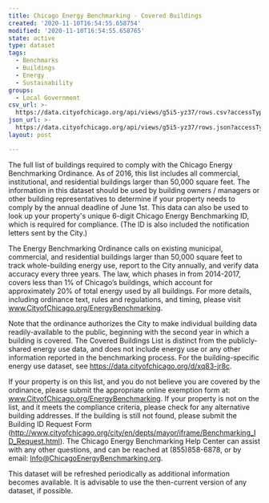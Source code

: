 ```yaml
---
title: Chicago Energy Benchmarking - Covered Buildings
created: '2020-11-10T16:54:55.658754'
modified: '2020-11-10T16:54:55.658765'
state: active
type: dataset
tags:
  - Benchmarks
  - Buildings
  - Energy
  - Sustainability
groups:
  - Local Government
csv_url: >-
  https://data.cityofchicago.org/api/views/g5i5-yz37/rows.csv?accessType=DOWNLOAD
json_url: >-
  https://data.cityofchicago.org/api/views/g5i5-yz37/rows.json?accessType=DOWNLOAD
layout: post

---
```

The full list of buildings required to comply with the Chicago Energy Benchmarking Ordinance. As of 2016, this list includes all commercial, institutional, and residential buildings larger than 50,000 square feet. The information in this dataset should be used by building owners / managers or other building representatives to determine if your property needs to comply by the annual deadline of June 1st. This data can also be used to look up your property's unique 6-digit Chicago Energy Benchmarking ID, which is required for compliance. (The ID is also included the notification letters sent by the City.)

The Energy Benchmarking Ordinance calls on existing municipal, commercial, and residential buildings larger than 50,000 square feet to track whole-building energy use, report to the City annually, and verify data accuracy every three years. The law, which phases in from 2014-2017, covers less than 1% of Chicago’s buildings, which account for approximately 20% of total energy used by all buildings. For more details, including ordinance text, rules and regulations, and timing, please visit www.CityofChicago.org/EnergyBenchmarking.

Note that the ordinance authorizes the City to make individual building data readily-available to the public, beginning with the second year in which a building is covered. The Covered Buildings List is distinct from the publicly-shared energy use data, and does not include energy use or any other information reported in the benchmarking process. For the building-specific energy use dataset, see https://data.cityofchicago.org/d/xq83-jr8c.

If your property is on this list, and you do not believe you are covered by the ordinance, please submit the appropriate online exemption form at: www.CityofChicago.org/EnergyBenchmarking. If your property is not on the list, and it meets the compliance criteria, please check for any alternative building addresses. If the building is still not found, please submit the Building ID Request Form (http://www.cityofchicago.org/city/en/depts/mayor/iframe/Benchmarking_ID_Request.html). The Chicago Energy Benchmarking Help Center can assist with any other questions, and can be reached at (855)858-6878, or by email: Info@ChicagoEnergyBenchmarking.org.

This dataset will be refreshed periodically as additional information becomes available. It is advisable to use the then-current version of any dataset, if possible.
